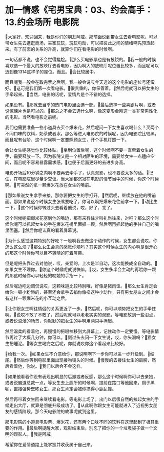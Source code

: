 # 加一情感《宅男宝典：03、约会高手：13.约会场所 电影院

🎼大家好，欢迎回来，我是你们的朋友阿威。那前面说到带女生去看电影呢，可以带女生先去逛逛商场，夹家玩玩，玩玩电动，可以把彼此之间的情绪啊先预热起来。有了前面的关系的升高，就算你们在看电影的时候啊。

一句话都不说，也不会觉得尴尬。🎼那么买电影票也是有技跷的。🎼我一般的时候喜欢选一个最大的放映厅去看电影，因为啊大的放映厅呢位置比较多，而且呢可以选到像1314这样子的座位。而且。🎼会比较居中。

而且呢我一般会在取完票之后啊，我一般会说哎今天选的这个电影的座位号还蛮好。🎼这可是我们第一次看电影。🎼很贵重的，你保管着。🎼然后呢就可以把女生的手牵起来。🎼当然，电影的话呢，爱情片是个不错的选择。

如果没有。🎼那就去当季的热门电影里面选一部。🎼最后选择一些喜剧片啊，或者说惊悚片也是可以的。🎼那总之不会去选什么啊，像这变形金刚这一类非常男性化的电影。当然看电影之前呢。

我们也需要准备一些小道具去买个爆米花，然后呢问一下女生喜欢喝什么？买两个不同口味的饮料，奶茶或者水。那么等进入电影院的时候呢，因为电影院比较黑，而且呢有台阶，这个时候啊一定要照顾女生，开个手机灯照一下。

会让女生呢感觉你比较体贴。🎼坐到位置后呢，这个时候啊不要一直牵着女生的手，需要释放一下。因为影院又是一个相对陌生的环境，需要给女生一点适应空间，而且呢不容易暴露需求感。🎼也便于后面更好的去进步身高。

电影开场后10分钟之内啊不要再去牵手了，认真观影，也不要说太多的话。🎼记住，在电影院里尽量少交谈。当大家都沉寂在电影的情节当中的时候，你这个时候啊。🎼可突然的拿一颗爆米花放在女生的嘴前。

🎼那如果说女生拿手来接，那你要把女生的手打开。🎼然后呢，继续放在他的嘴前面。那如果说这个时候女生张嘴要吃了，你可以啊把爆米花往前拿一下。🎼动比生一下。🎼这个时候你转过头去看着他说，哎，好了，乖了。

这个时候呢把爆米花塞到他的嘴边，那有来有往才叫礼尚往来，对吧？那么这个时候你呢可以抓起女生的手在爆米花桶里面抓一颗，然后啊再抓起他的手往自己的嘴里面塞。🎼然后你呢认真的看着屏幕说。

🎼为什么感觉这颗特别的好吃？一般啊我去做这个动作的时候，女生都会说哎，你怎么这么烦？🎼那么女生会真的感觉你烦吗？其实这个时候女生的内心啊是很开心的那这个时候你可以目不转睛的盯着屏幕。

但是呢把头靠过去对他说，哎，亲爱的，上次是半自动，这次能换成全自动的。🎼如果女生不理你。🎼你这个时候呢就说快嘛。🎼哎，女生多半会主动的再喂你一颗的那这时候你可以轻轻的咬她的手指一下。

然后呢边吃边调侃说哎，这颗味道比较特别哦，好像是猪肉馅。🎼那么女生肯定会给你一顿小粉唇的，甚至还会拿手去掐你像掐这种小动作，只有男女朋友之间才会有这样一颗爆米花的小互动之后。

🎼让你跟女生啊往情侣的关系更近了一步。🎼然后呢，你可以顺势把女生的手牵住啊。🎼说哎不敢了不敢了，然后呢就可以老老实实的观影。等电影放到一些泪点，或者说浪漫的场景，你默默的把女生的手啊用两只手捧起。

然后温柔的看着他，再慢慢的把眼神移到大屏幕上，记住动作一定要慢。等电影情节再过了大概几分钟，你可以。🎼侧过头去问一下女生说，哎，你头渴吗？🎼猫女生把睡泥。🎼等女生喝完之后呢，你就说哎你这个看起来比较好。

🎼给我一次。🎼如果女生不介意给你，那说明啊下一步你可以进一步升级到。🎼结尾。🎼然后你等到电影里面出现接吻镜头的时候。🎼慢慢的去搂住女生的肩膀，然后看着他，你说。🎼我们以后会不会这样。

🎼如果他看着你没有表现出明显的后撤或者反感，那么这个时候啊你可以去亲她，或者说霸道总裁一点，等女生去上厕所的时候啊，提前在路口等他回来，厕子黑呢，直接强势壁咚女生，那女生肯定会被你搞得小鹿乱撞。

然后再带着女生回来继续看电影。等电影上场了，出门以后很自然的拉起女生的手候走出大厅，就算是彻底升级成功了。🎼从此啊你跟女生可能就进入了近视男女朋友的感情阶段。那今天电影院的故事呢就到这里。

那电影院的小道具电影票、爆米花，还有两个口味不同的饮料在这里起到了极其重要的作用。🎼最后啊提醒大家，观影结束后，别忘了把你的一个垃圾袋子做一个文明的观影人。🎼我是阿威。

希望你在爱情道路上能掌握并收获属于自己来。